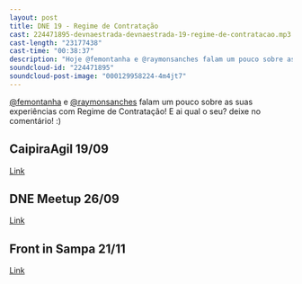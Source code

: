 ```yaml
---
layout: post
title: DNE 19 - Regime de Contratação
cast: 224471895-devnaestrada-devnaestrada-19-regime-de-contratacao.mp3
cast-length: "23177438"
cast-time: "00:38:37"
description: "Hoje @femontanha e @raymonsanches falam um pouco sobre as suas experiências com Regime de Contratação! E ai qual o seu? deixe no comentário! :)"
soundcloud-id: "224471895"
soundcloud-post-image: "000129958224-4m4jt7"
---
```


[@femontanha](http://twitter.com/femontanha) e [@raymonsanches](http://twitter.com/raymonsanches) falam um pouco sobre as suas experiências com Regime de Contratação! E ai qual o seu? deixe no comentário! :)

## CaipiraAgil 19/09
[Link](http://caipiraagil.com)

## DNE Meetup 26/09
[Link](http://www.eventick.com.br/devnaestrada2015)

## Front in Sampa 21/11
[Link](http://frontinsampa.com.br/)
